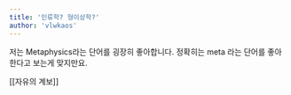 ```yaml
---
title: '인류학? 형이상학?'
author: 'vlwkaos'
---
```


저는 Metaphysics라는 단어를 굉장히 좋아합니다. 정확히는 meta 라는 단어를 좋아한다고 보는게 맞지만요.


[[자유의 계보]]



